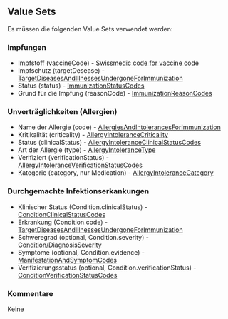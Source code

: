 ## Value Sets

Es müssen die folgenden Value Sets verwendet werden:


### Impfungen

- Impfstoff (vaccineCode) - [Swissmedic code for vaccine code](http://fhir.ch/ig/ch-vacd/ValueSet-ch-vacd-vaccines-vs.html)
- Impfschutz (targetDesease) - [TargetDiseasesAndIllnessesUndergoneForImmunization](http://fhir.ch/ig/ch-vacd/ValueSet-ch-vacd-targetdiseasesandillnessesundergoneforimmunization-vs.html)
- Status (status) - [ImmunizationStatusCodes](http://hl7.org/fhir/R4/valueset-immunization-status.html)
- Grund für die Impfung (reasonCode) - [ImmunizationReasonCodes](http://hl7.org/fhir/R4/valueset-immunization-reason.html)


### Unverträglichkeiten (Allergien)

- Name der Allergie (code) - [AllergiesAndIntolerancesForImmunization](http://fhir.ch/ig/ch-vacd/ValueSet-ch-vacd-immunization-allergyintolerances-vs.html)
- Kritikalität (criticality) - [AllergyIntoleranceCriticality](http://hl7.org/fhir/R4/valueset-allergy-intolerance-criticality.html)
- Status (clinicalStatus) - [AllergyIntoleranceClinicalStatusCodes](http://hl7.org/fhir/R4/valueset-allergyintolerance-clinical.html)
- Art der Allergie (type) - [AllergyIntoleranceType](http://hl7.org/fhir/R4/valueset-allergy-intolerance-type.html)
- Verifiziert (verificationStatus) - [AllergyIntoleranceVerificationStatusCodes](http://hl7.org/fhir/R4/valueset-allergyintolerance-verification.html)
- Kategorie (category, nur Medication) - [AllergyIntoleranceCategory](http://hl7.org/fhir/R4/valueset-allergy-intolerance-category.html)


### Durchgemachte Infektionserkankungen

- Klinischer Status (Condition.clinicalStatus) - [ConditionClinicalStatusCodes](http://hl7.org/fhir/R4/valueset-condition-clinical.html)
- Erkrankung (Condition.code) - [TargetDiseasesAndIllnessesUndergoneForImmunization](http://fhir.ch/ig/ch-vacd/ValueSet-ch-vacd-targetdiseasesandillnessesundergoneforimmunization-vs.html)
- Schweregrad (optional, Condition.severity) - [Condition/DiagnosisSeverity](http://hl7.org/fhir/R4/valueset-condition-severity.html)
- Symptome (optional, Condition.evidence) - [ManifestationAndSymptomCodes](http://hl7.org/fhir/R4/valueset-manifestation-or-symptom.html)
- Verifizierungsstatus (optional, Condition.verificationStatus) - [ConditionVerificationStatusCodes](http://hl7.org/fhir/R4/valueset-condition-ver-status.html)


### Kommentare

Keine
